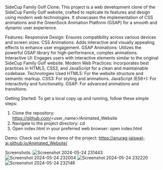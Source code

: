 SideCup Family Golf Clone:
This project is a web development clone of the SideCup Family Golf website, crafted to replicate its features and design using modern web technologies. It showcases the implementation of CSS animations and the GreenSock Animation Platform (GSAP) for a smooth and dynamic user experience.

Features:
Responsive Design: Ensures compatibility across various devices and screen sizes.
CSS Animations: Adds interactive and visually appealing effects to enhance user engagement.
GSAP Animations: Utilizes the powerful GSAP library for high-performance, complex animations.
Interactive UI: Engages users with interactive elements similar to the original SideCup Family Golf website.
Modern Web Practices: Incorporates best practices in HTML5, CSS3, and JavaScript for a clean and maintainable codebase.
Technologies Used
HTML5: For the website structure and semantic markup.
CSS3: For styling and animations.
JavaScript (ES6+): For interactivity and functionality.
GSAP: For advanced animations and transitions.

Getting Started:
To get a local copy up and running, follow these simple steps:
1) Clone the repository:
https://github.com/<user_name>/Animated_Website
2) Navigate to the project directory:
cd <directory>
3) Open index.html in your preferred web browser:
open index.html

Demo:
Check out the live demo of the project: https://anurag-jaiswal-aj.github.io/Animated_Website/

Screenshots: ![Screenshot 2024-05-24 231443](https://github.com/anurag-jaiswal-aj/Animated_Website/assets/144160916/6d914fe7-0d46-4b9a-840c-46321fd681a5)
![Screenshot 2024-05-24 232004](https://github.com/anurag-jaiswal-aj/Animated_Website/assets/144160916/ef6286fe-ee38-48f8-bc07-c454d9c6665c)
![Screenshot 2024-05-24 232220](https://github.com/anurag-jaiswal-aj/Animated_Website/assets/144160916/80203507-34ce-4c47-b3be-0d9faefd5329)
![Screenshot 2024-05-24 232146](https://github.com/anurag-jaiswal-aj/Animated_Website/assets/144160916/c5e2fcb6-68d7-47cb-894d-2e30cf254783)
